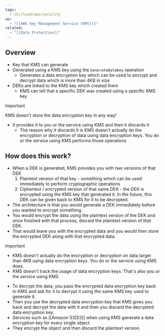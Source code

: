 ```yaml
---
tags:
  - CS/cloud/aws/security
up:
  - "[[AWS Key Management Service (KMS)]]"
related:
  - "[[Data Protection]]"
---
```

## Overview

- Key that KMS can generate
- Generated using a KMS key using the `GenerateDataKey` operation
	- Generates a data encryption key which can be used to encrypt and decrypt data which is more than 4KB in size
- DEKs are linked to the KMS key which created them
	- KMS can tell that a specific DEK was created using a specific KMS key

>[!Important]
KMS doesn't store the data encryption key in any way!

- It provides it to you or the service using KMS and then it discards it
	- The reason why it discards it is KMS doesn't actually do the encryption or decryption of data using data encryption keys. You do or the service using KMS performs those operations

## How does this work? 

- When a DEK is generated, KMS provides you with two versions of that DEK
	1. Plaintext version of that key - something which can be used immediately to perform cryptographic operations
	2. Ciphertext / encrypted version of that same DEK - the DEK is encrypted using the KMS key that generated it. In the future, this DEK can be given back to KMS for it to be decrypted.
- The architecture is that you would generate a DEK immediately before you wanted to encrypt something.
- You would encrypt the data using the plaintext version of the DEK and once finished with that process, discard the plaintext version of that DEK.
- That would leave you with the encrypted data and you would then store the encrypted DEK along with that encrypted data.

>[!Important]
>- KMS doesn't actually do the encryption or decryption on data larger than 4KB using data encryption keys. You do or the service using KMS does.
>- KMS doesn't track the usage of data encryption keys. That's also you or the service using KMS. 

- To decrypt the data, you pass the encrypted data encryption key back to KMS and ask for it to decrypt it using the same KMS key used to generate it. 
- Then you use the decrypted data encryption key that KMS gives you back and decrypt the data with it and then you discard the decrypted data encryption key.
- Services such as [[Amazon S3|S3]] when using KMS generate a data encryption key for every single object. 
- They encrypt the object and then discard the plaintext version.